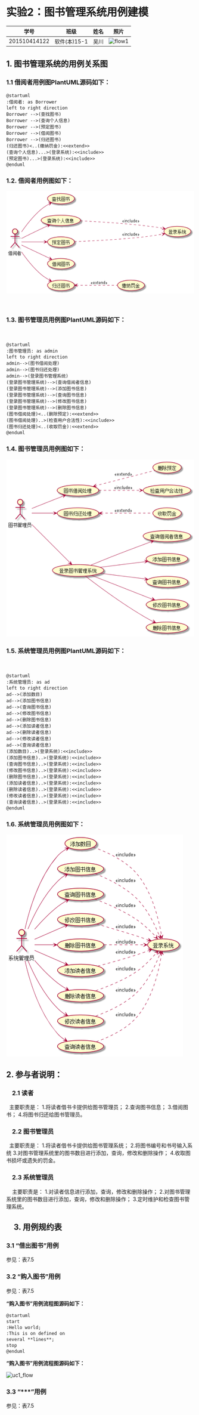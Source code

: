 
# 实验2：图书管理系统用例建模
|学号|班级|姓名|照片|
|:-------:|:-------------: | :----------:|:---:|
|201510414122|软件(本)15-1|吴川|![flow1](../myself.jpg)|

## 1. 图书管理系统的用例关系图

### 1.1 借阅者用例图PlantUML源码如下：

``` usecase
@startuml
:借阅者: as Borrower
left to right direction
Borrower -->(查找图书)
Borrower -->(查询个人信息)
Borrower -->(预定图书)
Borrower -->(借阅图书)
Borrower -->(归还图书)
(归还图书)<..(缴纳罚金):<<extend>>
(查询个人信息)...>(登录系统):<<include>>
(预定图书)...>(登录系统):<<include>>
@enduml
```

### 1.2. 借阅者用例图如下：


![usecase](reader.png)

 
### 1.3. 图书管理员用例图PlantUML源码如下：
 
``` usecase
@startuml
:图书管理员: as admin
left to right direction
admin-->(图书借阅处理)
admin-->(图书归还处理)
admin-->(登录图书管理系统)
(登录图书管理系统)-->(查询借阅者信息)
(登录图书管理系统)-->(添加图书信息)
(登录图书管理系统)-->(查询图书信息)
(登录图书管理系统)-->(修改图书信息)
(登录图书管理系统)-->(删除图书信息)
(图书借阅处理)<..(删除预定):<<extend>>
(图书借阅处理)..>(检查用户合法性):<<include>>
(图书归还处理)<..(收取罚金):<<extend>>
@enduml
```

### 1.4. 图书管理员用例图如下：


![usecase](reader1.png)


### 1.5. 系统管理员用例图PlantUML源码如下：
 
``` usecase
@startuml
:系统管理员: as ad
left to right direction
ad-->(添加数目)
ad-->(添加图书信息)
ad-->(查询图书信息)
ad-->(修改图书信息)
ad-->(删除图书信息)
ad-->(添加读者信息)
ad-->(删除读者信息)
ad-->(修改读者信息)
ad-->(查询读者信息)
(添加数目)..>(登录系统):<<include>>
(添加图书信息)..>(登录系统):<<include>>
(查询图书信息)..>(登录系统):<<include>>
(修改图书信息)..>(登录系统):<<include>>
(删除图书信息)..>(登录系统):<<include>>
(添加读者信息)..>(登录系统):<<include>>
(删除读者信息)..>(登录系统):<<include>>
(修改读者信息)..>(登录系统):<<include>>
(查询读者信息)..>(登录系统):<<include>>
@enduml
```


### 1.6. 系统管理员用例图如下：


![usecase](reader2.png)


## 2. 参与者说明：

###     2.1 读者
 
主要职责是：
1.将读者借书卡提供给图书管理员；
2.查询图书信息；
3.借阅图书；
4.将图书归还给图书管理员。
 
###     2.2 图书管理员
 
主要职责是：
1.将读者借书卡提供给图书管理系统；
2.将图书编号和书号输入系统
3.对图书管理系统里的图书数目进行添加，查询，修改和删除操作；
4.收取图书损坏或遗失的罚金。
           
###     2.3 系统管理员
    
主要职责是：
1.对读者信息进行添加，查询，修改和删除操作；
2.对图书管理系统里的图书数目进行添加，查询，修改和删除操作；
3.定时维护和检查图书管理系统。
           
           
##     3. 用例规约表

###     3.1 “借出图书”用例

参见：表7.5

###     3.2 “购入图书”用例

参见：表7.5

**“购入图书”用例流程图源码如下：**
``` uc1_flow
@startuml
start
:Hello world;
:This is on defined on
several **lines**;
stop
@enduml
```

**“购入图书”用例流程图源码如下：**

![uc1_flow](usecase1_flow.jpg)

###     3.3 “***”用例

参见：表7.5
